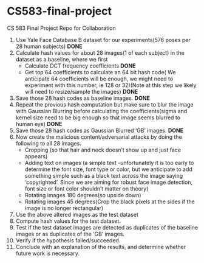 # CS583-final-project
CS 583 Final Project Repo for Collaboration


1. Use Yale Face Database B dataset for our experiments(576 poses per 28 human subjects) **DONE**
2. Calculate hash values for about 28 images(1 of each subject) in the dataset as a baseline, where we first
	* Calculate DCT frequency coefficients **DONE**
	* Get top 64 coefficients to calculate an 64 bit hash code( We anticipate 64 coefficients will be enough, we might need to experiment with this number, ie 128 or 32)(Note at this step we likely will need to resize/sample the images) **DONE**
3. Save those 28 hash codes as baseline images. **DONE**
4. Repeat the previous hash computation but make sure to blur the image with Gaussian Blurring before calculating the coefficients(sigma and kernel size need to be big enough so that image seems blurred to human eye) **DONE**
5. Save those 28 hash codes as Gaussian Blurred ‘GB’ images. **DONE**
6. Now create the malicious content/adversarial attacks by doing the following to all 28 images.
	* Cropping (so that hair and neck doesn’t show up and just face appears) 
	* Adding text on images (a simple text -unfortunately it is too early to determine the font size, font type or color, but we anticipate to add something simple such as a black text across the image saying ‘copyrighted’. Since we are aiming for robust face image detection, font size or font color shouldn’t matter on theory)
	* Rotating images 180 degrees(so upside down)
	* Rotating images 45 degrees(Crop the black pixels at the sides if the image is no longer rectangular)
7. Use the above altered images as the test dataset
8. Compute hash values for the test dataset.
9. Test if the test dataset images are detected as duplicates of the baseline images or as duplicates of the ‘GB’ images.
10. Verify if the hypothesis failed/succeeded.
11. Conclude with an explanation of the results, and determine whether future work is necessary.

